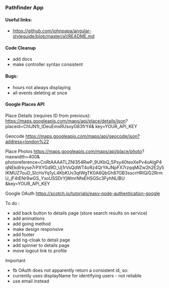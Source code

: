 ### Pathfinder App 

#### Useful links: 
- https://github.com/johnpapa/angular-styleguide/blob/master/a1/README.md 

#### Code Cleanup  
- add docs 
- make controller syntax consistent

#### Bugs: 
- hours not always displaying
- all events deleting at once

#### Google Places API

Place Details (requires ID from previous): 
https://maps.googleapis.com/maps/api/place/details/json?
placeid=ChIJN1t_tDeuEmsRUsoyG83frY4&
key=YOUR_API_KEY

Geocode 
https://maps.googleapis.com/maps/api/geocode/json?address=london%22


Place Photos 
https://maps.googleapis.com/maps/api/place/photo?
maxwidth=400& photoreference=CnRtAAAATLZNl354RwP_9UKbQ_5Psy40texXePv4oAlgP4qNEkdIrkyse7rPXYGd9D_Uj1rVsQdWT4oRz4QrYAJNpFX7rzqqMlZw2h2E2y5IKMUZ7ouD_SlcHxYq1yL4KbKUv3qtWgTK0A6QbGh87GB3sscrHRIQiG2RrmU_jF4tENr9wGS_YxoUSSDrYjWmrNfeEHSGSc3FyhNLlBU
&key=YOUR_API_KEY

Google OAuth
https://scotch.io/tutorials/easy-node-authentication-google 


To do :  
- add back button to details page (store search results on service)
- add animations
- add going method
- make design responsive
- add footer
- add ng-cloak to detail page
- add spinner to details page
- move logout link to profile



Important 
- fb OAuth does not apparently return a consistent id, so: 
- currently uses displayName for identifying users - not reliable 
- use email instead





